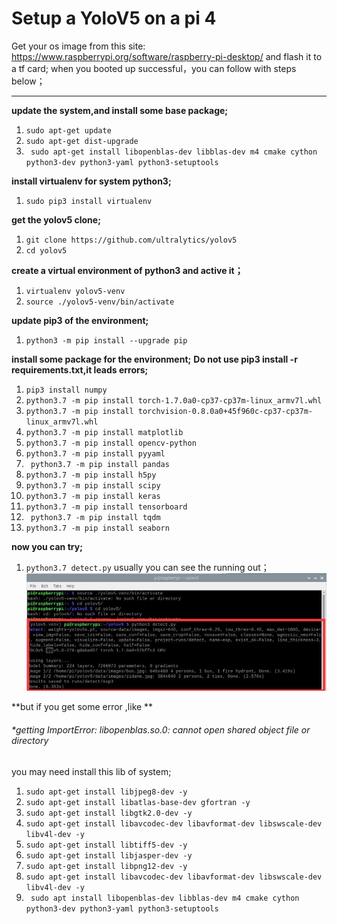 # Setup a YoloV5 on a pi 4

Get your os image from this site:
https://www.raspberrypi.org/software/raspberry-pi-desktop/
and flash it to a tf card;
when you booted up successful，you can follow with steps below；


------------

**update the system,and install some base package;**

1.  `sudo apt-get update`
2. `sudo apt-get dist-upgrade`
3. ` sudo apt-get install libopenblas-dev libblas-dev m4 cmake cython python3-dev python3-yaml python3-setuptools`

**install virtualenv for system python3;**
1. `sudo pip3 install virtualenv`

**get the yolov5 clone;**
1. `git clone https://github.com/ultralytics/yolov5`
2. `cd yolov5`

**create a virtual environment of python3 and active it；**
1. `virtualenv yolov5-venv`
2. `source ./yolov5-venv/bin/activate`

**update pip3 of the environment;**
1. `python3 -m pip install --upgrade pip`

**install some package for  the environment;**
**Do not use pip3 install -r requirements.txt,it leads errors;**
1. `pip3 install numpy`
2. `python3.7 -m pip install torch-1.7.0a0-cp37-cp37m-linux_armv7l.whl`
3. `python3.7 -m pip install torchvision-0.8.0a0+45f960c-cp37-cp37m-linux_armv7l.whl`
4. `python3.7 -m pip install matplotlib`
5. `python3.7 -m pip install opencv-python`
6. `python3.7 -m pip install pyyaml`
7. ` python3.7 -m pip install pandas`
8. `python3.7 -m pip install h5py`
9. `python3.7 -m pip install scipy`
10. `python3.7 -m pip install keras`
11. `python3.7 -m pip install tensorboard`
12. ` python3.7 -m pip install tqdm`
13. `python3.7 -m pip install seaborn`

**now you can try;**
1. `python3.7 detect.py`
usually you can see the running out；
[![runing](https://github.com/weirros/yolov5_wi_pi4/blob/main/running.jpg "runing")](https://github.com/weirros/yolov5_wi_pi4/blob/main/running.jpg "runing")


**but if you get some error ,like **
###### *getting ImportError: libopenblas.so.0: cannot open shared object file or directory
you may need install this lib of system;

1. `sudo apt-get install libjpeg8-dev -y`
2. `sudo apt-get install libatlas-base-dev gfortran -y`
3. `sudo apt-get install libgtk2.0-dev -y`
4. `sudo apt-get install libavcodec-dev libavformat-dev libswscale-dev libv4l-dev -y`
5. `sudo apt-get install libtiff5-dev -y`
6. `sudo apt-get install libjasper-dev -y`
7. `sudo apt-get install libpng12-dev -y`
8. `sudo apt-get install libavcodec-dev libavformat-dev libswscale-dev libv4l-dev -y`
9. ` sudo apt install libopenblas-dev libblas-dev m4 cmake cython python3-dev python3-yaml python3-setuptools`

